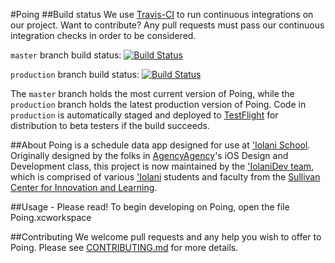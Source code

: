 #Poing
##Build status
We use [Travis-CI](https://travis-ci.org) to run continuous integrations on our project.  Want to contribute?  Any pull requests must pass our continuous integration checks in order to be considered.

`master` branch build status: [![Build Status](https://travis-ci.org/IolaniDev/Poing.svg?branch=master)](https://travis-ci.org/IolaniDev/Poing)

`production` branch build status: [![Build Status](https://travis-ci.org/IolaniDev/Poing.svg?branch=production)](https://travis-ci.org/IolaniDev/Poing)

The `master` branch holds the most current version of Poing, while the `production` branch holds the latest production version of Poing.  Code in `production` is automatically staged and deployed to [TestFlight](https://www.testflightapp.com/) for distribution to beta testers if the build succeeds. 

##About
Poing is a schedule data app designed for use at ['Iolani School](http://www.iolani.org/).  Originally designed by the folks in [AgencyAgency](https://github.com/AgencyAgency)'s iOS Design and Development class, this project is now maintained by the ['IolaniDev team](https://github.com/IolaniDev), which is comprised of various ['Iolani](http://www.iolani.org/) students and faculty from the [Sullivan Center for Innovation and Learning](http://sullivan.iolani.org/).

##Usage - Please read!
To begin developing on Poing, open the file Poing.xcworkspace

##Contributing
We welcome pull requests and any help you wish to offer to Poing.  Please see [CONTRIBUTING.md](https://github.com/IolaniDev/Poing/master/CONTRIBUTING.md) for more details.
